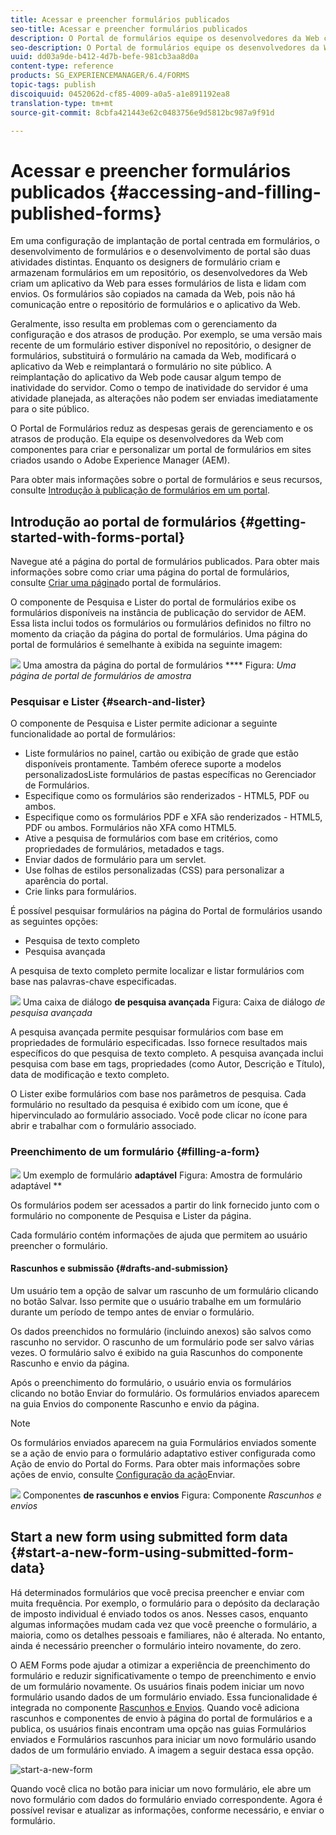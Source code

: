 ```yaml
---
title: Acessar e preencher formulários publicados
seo-title: Acessar e preencher formulários publicados
description: O Portal de formulários equipe os desenvolvedores da Web com componentes para criar e personalizar um portal de formulários em sites criados usando o Adobe Experience Manager (AEM).
seo-description: O Portal de formulários equipe os desenvolvedores da Web com componentes para criar e personalizar um portal de formulários em sites criados usando o Adobe Experience Manager (AEM).
uuid: dd03a9de-b412-4d7b-befe-981cb3aa8d0a
content-type: reference
products: SG_EXPERIENCEMANAGER/6.4/FORMS
topic-tags: publish
discoiquuid: 0452062d-cf85-4009-a0a5-a1e891192ea8
translation-type: tm+mt
source-git-commit: 8cbfa421443e62c0483756e9d5812bc987a9f91d

---
```



# Acessar e preencher formulários publicados {#accessing-and-filling-published-forms}

Em uma configuração de implantação de portal centrada em formulários, o desenvolvimento de formulários e o desenvolvimento de portal são duas atividades distintas. Enquanto os designers de formulário criam e armazenam formulários em um repositório, os desenvolvedores da Web criam um aplicativo da Web para esses formulários de lista e lidam com envios. Os formulários são copiados na camada da Web, pois não há comunicação entre o repositório de formulários e o aplicativo da Web.

Geralmente, isso resulta em problemas com o gerenciamento da configuração e dos atrasos de produção. Por exemplo, se uma versão mais recente de um formulário estiver disponível no repositório, o designer de formulários, substituirá o formulário na camada da Web, modificará o aplicativo da Web e reimplantará o formulário no site público. A reimplantação do aplicativo da Web pode causar algum tempo de inatividade do servidor. Como o tempo de inatividade do servidor é uma atividade planejada, as alterações não podem ser enviadas imediatamente para o site público.

O Portal de Formulários reduz as despesas gerais de gerenciamento e os atrasos de produção. Ela equipe os desenvolvedores da Web com componentes para criar e personalizar um portal de formulários em sites criados usando o Adobe Experience Manager (AEM).

Para obter mais informações sobre o portal de formulários e seus recursos, consulte [Introdução à publicação de formulários em um portal](/help/forms/using/introduction-publishing-forms.md).

## Introdução ao portal de formulários {#getting-started-with-forms-portal}

Navegue até a página do portal de formulários publicados. Para obter mais informações sobre como criar uma página do portal de formulários, consulte [Criar uma página](/help/forms/using/creating-form-portal-page.md)do portal de formulários.

O componente de Pesquisa e Lister do portal de formulários exibe os formulários disponíveis na instância de publicação do servidor de AEM. Essa lista inclui todos os formulários ou formulários definidos no filtro no momento da criação da página do portal de formulários. Uma página do portal de formulários é semelhante à exibida na seguinte imagem:

![](assets/forms-portal-page.png) Uma amostra da página do portal de formulários **** Figura: *Uma página de portal de formulários de amostra*

### Pesquisar e Lister {#search-and-lister}

O componente de Pesquisa e Lister permite adicionar a seguinte funcionalidade ao portal de formulários:

* Liste formulários no painel, cartão ou exibição de grade que estão disponíveis prontamente. Também oferece suporte a modelos personalizadosListe formulários de pastas específicas no Gerenciador de Formulários.
* Especifique como os formulários são renderizados - HTML5, PDF ou ambos.
* Especifique como os formulários PDF e XFA são renderizados - HTML5, PDF ou ambos. Formulários não XFA como HTML5.
* Ative a pesquisa de formulários com base em critérios, como propriedades de formulários, metadados e tags.
* Enviar dados de formulário para um servlet.
* Use folhas de estilos personalizadas (CSS) para personalizar a aparência do portal.
* Crie links para formulários.

É possível pesquisar formulários na página do Portal de formulários usando as seguintes opções:

* Pesquisa de texto completo
* Pesquisa avançada

A pesquisa de texto completo permite localizar e listar formulários com base nas palavras-chave especificadas.

![](assets/search-panel.png) Uma caixa de diálogo **de pesquisa avançada** Figura: Caixa de diálogo *de pesquisa avançada*

A pesquisa avançada permite pesquisar formulários com base em propriedades de formulário especificadas. Isso fornece resultados mais específicos do que pesquisa de texto completo. A pesquisa avançada inclui pesquisa com base em tags, propriedades (como Autor, Descrição e Título), data de modificação e texto completo.

O Lister exibe formulários com base nos parâmetros de pesquisa. Cada formulário no resultado da pesquisa é exibido com um ícone, que é hipervinculado ao formulário associado. Você pode clicar no ícone para abrir e trabalhar com o formulário associado.

### Preenchimento de um formulário {#filling-a-form}

![](assets/filling_a_form.png) Um exemplo de formulário **adaptável** Figura: Amostra de formulário adaptável **

Os formulários podem ser acessados a partir do link fornecido junto com o formulário no componente de Pesquisa e Lister da página.

Cada formulário contém informações de ajuda que permitem ao usuário preencher o formulário.

#### Rascunhos e submissão {#drafts-and-submission}

Um usuário tem a opção de salvar um rascunho de um formulário clicando no botão Salvar. Isso permite que o usuário trabalhe em um formulário durante um período de tempo antes de enviar o formulário.

Os dados preenchidos no formulário (incluindo anexos) são salvos como rascunho no servidor. O rascunho de um formulário pode ser salvo várias vezes. O formulário salvo é exibido na guia Rascunhos do componente Rascunho e envio da página.

Após o preenchimento do formulário, o usuário envia os formulários clicando no botão Enviar do formulário. Os formulários enviados aparecem na guia Envios do componente Rascunho e envio da página.

>[!NOTE]
>
>Os formulários enviados aparecem na guia Formulários enviados somente se a ação de envio para o formulário adaptativo estiver configurada como Ação de envio do Portal do Forms. Para obter mais informações sobre ações de envio, consulte [Configuração da ação](/help/forms/using/configuring-submit-actions.md)Enviar.

![](assets/draft-submission.png) Componentes **de rascunhos e envios** Figura: Componente *Rascunhos e envios*

## Start a new form using submitted form data {#start-a-new-form-using-submitted-form-data}

Há determinados formulários que você precisa preencher e enviar com muita frequência. Por exemplo, o formulário para o depósito da declaração de imposto individual é enviado todos os anos. Nesses casos, enquanto algumas informações mudam cada vez que você preenche o formulário, a maioria, como os detalhes pessoais e familiares, não é alterada. No entanto, ainda é necessário preencher o formulário inteiro novamente, do zero.

O AEM Forms pode ajudar a otimizar a experiência de preenchimento do formulário e reduzir significativamente o tempo de preenchimento e envio de um formulário novamente. Os usuários finais podem iniciar um novo formulário usando dados de um formulário enviado. Essa funcionalidade é integrada no componente [Rascunhos e Envios](/help/forms/using/draft-submission-component.md). Quando você adiciona rascunhos e componentes de envio à página do portal de formulários e a publica, os usuários finais encontram uma opção nas guias Formulários enviados e Formulários rascunhos para iniciar um novo formulário usando dados de um formulário enviado. A imagem a seguir destaca essa opção.

![start-a-new-form](assets/start-a-new-form.png)

Quando você clica no botão para iniciar um novo formulário, ele abre um novo formulário com dados do formulário enviado correspondente. Agora é possível revisar e atualizar as informações, conforme necessário, e enviar o formulário.
